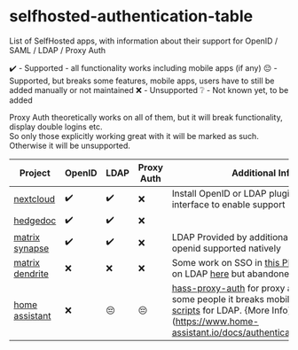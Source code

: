 # selfhosted-authentication-table
List of SelfHosted apps, with information about their support for OpenID / SAML / LDAP / Proxy Auth

✔️ - Supported - all functionality works including mobile apps (if any)
😔 - Supported, but breaks some features, mobile apps, users have to still be added manually or not maintained
❌ - Unsupported
❔ - Not known yet, to be added

Proxy Auth theoretically works on all of them, but it will break functionality, display double logins etc.  
So only those explicitly working great with it will be marked as such. Otherwise it will be unsupported.

| **Project**                                                       | **OpenID** | **LDAP** | **Proxy Auth** | **Additional Info**                                                                                                                                                                                                                                                                           |
|-------------------------------------------------------------------|------------|----------|----------------|-----------------------------------------------------------------------------------------------------------------------------------------------------------------------------------------------------------------------------------------------------------------------------------------------|
| [nextcloud](https://nextcloud.com)                                | ✔️          | ✔️        | ❌              | Install OpenID or LDAP plugin from interface to enable support                                                                                                                                                                                                                                |
| [hedgedoc](https://hedgedoc.org)                                  | ✔️          | ✔️        | ❌              |                                                                                                                                                                                                                                                                                               |
| [matrix synapse](https://matrix.org/docs/projects/server/synapse) | ✔️          | ✔️        | ❌              | LDAP Provided by additional module; openid supported natively                                                                                                                                                                                                                                 |
| [matrix dendrite](https://github.com/matrix-org/dendrite)         | ❌          | ❌        | ❌              | Some work on SSO in [this PR](https://github.com/matrix-org/dendrite/pull/2492), some work on LDAP [here](https://github.com/matrix-org/dendrite/pull/1877) but abandoned                                                                                                                     |
| [home assistant](https://www.home-assistant.io)                   | ❌          | 😔        | 😔              | [hass-proxy-auth](https://github.com/BeryJu/hass-auth-header) for proxy auth, but for some people it breaks mobile app, [hacky scripts](https://gist.github.com/rechner/57c123d243b8adb83ccb1dc94c80847f) for LDAP. {More Info](https://www.home-assistant.io/docs/authentication/providers/) |
